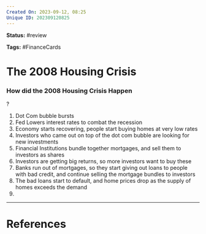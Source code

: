 ```yaml
---
Created On: 2023-09-12, 08:25
Unique ID: 202309120825
---
```

**Status:** #review 

**Tags:** #FinanceCards 

# The 2008 Housing Crisis


### How did the 2008 Housing Crisis Happen
?
1. Dot Com bubble bursts
2. Fed Lowers interest rates to combat the recession
3. Economy starts recovering, people start buying homes at very low rates
4. Investors who came out on top of the dot com bubble are looking for new investments
5. Financial Institutions bundle together mortgages, and sell them to investors as shares
6. Investors are getting big returns, so more investors want to buy these
7. Banks run out of mortgages, so they start giving out loans to people with bad credit, and continue selling the mortgage bundles to investors
8. The bad loans start to default, and home prices drop as the supply of homes exceeds the demand
9. 
<!--SR:!2023-09-27,10,250-->



---
# References
